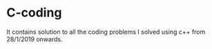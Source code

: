 # C-coding
It contains solution to all the coding problems I solved using c++ from 28/1/2019 onwards.
